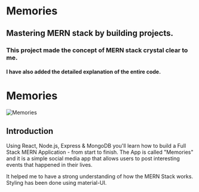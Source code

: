 # Memories 
## Mastering MERN stack by building projects. 
### This project made the concept of MERN stack crystal clear to me.
#### I have also added the detailed explanation of the entire code.

# Memories

![Memories](https://i.ibb.co/Z8Y0CJv/Screenshot-2020-10-30-at-11-10-04.png)

## Introduction

Using React, Node.js, Express & MongoDB you'll learn how to build a Full Stack MERN Application - from start to finish. The App is called "Memories" and it is a simple social media app that allows users to post interesting events that happened in their lives.

It helped me to have a strong understanding of how the MERN Stack works.
Styling has been done using material-UI.


